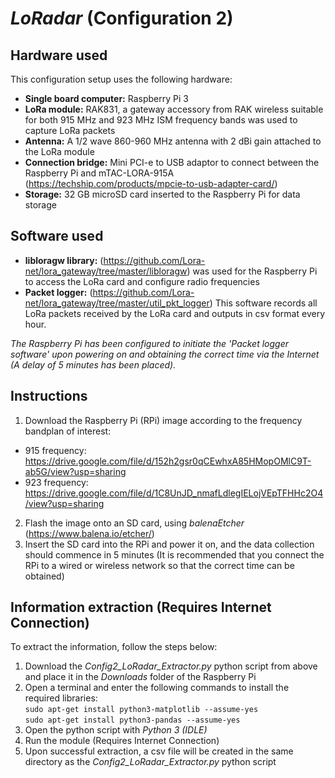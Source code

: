 # _LoRadar_ (Configuration 2)

## Hardware used
This configuration setup uses the following hardware:
- **Single board computer:** Raspberry Pi 3
- **LoRa module:** RAK831, a gateway accessory from RAK wireless suitable for both 915 MHz and 923 MHz ISM frequency bands was used to capture LoRa packets
- **Antenna:** A 1/2 wave 860-960 MHz antenna with 2 dBi gain attached to the LoRa module
- **Connection bridge:** Mini PCI-e to USB adaptor to connect between the Raspberry Pi and mTAC-LORA-915A (https://techship.com/products/mpcie-to-usb-adapter-card/)
- **Storage:** 32 GB microSD card inserted to the Raspberry Pi for data storage

## Software used
- **libloragw library:** (https://github.com/Lora-net/lora_gateway/tree/master/libloragw) was used for the Raspberry Pi to access the LoRa card and configure radio frequencies
- **Packet logger:** (https://github.com/Lora-net/lora_gateway/tree/master/util_pkt_logger) This software records all LoRa packets received by the LoRa card and outputs in csv format every hour.

*The Raspberry Pi has been configured to initiate the 'Packet logger software' upon powering on and obtaining the correct time via the Internet (A delay of 5 minutes has been placed).*

## Instructions
1) Download the Raspberry Pi (RPi) image according to the frequency bandplan of interest:  
- 915 frequency: https://drive.google.com/file/d/152h2gsr0qCEwhxA85HMopOMlC9T-ab5G/view?usp=sharing
- 923 frequency: https://drive.google.com/file/d/1C8UnJD_nmafLdlegIELojVEpTFHHc2O4/view?usp=sharing
2) Flash the image onto an SD card, using _balenaEtcher_ (https://www.balena.io/etcher/)
3) Insert the SD card into the RPi and power it on, and the data collection should commence in 5 minutes (It is recommended that you connect the RPi to a wired or wireless network so that the correct time can be obtained)

## Information extraction (Requires Internet Connection)
To extract the information, follow the steps below:
1) Download the _Config2\_LoRadar\_Extractor.py_ python script from above and place it in the _Downloads_ folder of the Raspberry Pi
2) Open a terminal and enter the following commands to install the required libraries:  
`sudo apt-get install python3-matplotlib --assume-yes`  
`sudo apt-get install python3-pandas --assume-yes`
3) Open the python script with _Python 3 (IDLE)_
4) Run the module (Requires Internet Connection)
5) Upon successful extraction, a csv file will be created in the same directory as the _Config2\_LoRadar\_Extractor.py_ python script
